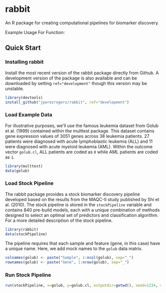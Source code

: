 # rabbit

An R package for creating computational pipelines for biomarker discovery.

Example Usage For Function:

## Quick Start

### Installing rabbit
Install the most recent version of the rabbit package directly from Github. A development version of the package is also available and can be downloaded by setting `ref="development"` though this version may be unstable.

```r
library(devtools)
install_github("jperezrogers/rabbit", ref="development")
```

### Load Example Data
For illustrative purposes, we'll use the famous leukemia dataset from Golub et al. (1999) contained within the multtest package. This dataset contains gene expression values of 3051 genes across 38 leukemia patients. 27 patients were diagnosed with acute lymphoblastic leukemia (ALL) and 11 were diagnosed with acute myeloid leukemia (AML). Within the outcome vector `golub.cl`, ALL patients are coded as `0` while AML patients are coded as `1`.

```r
library(multtest)
data(golub)
```

### Load Stock Pipeline
The  rabbit package provides a stock biomarker discovery pipeline developed based on the results from the MAQC-II study published by Shi et al. (2010). The stock pipeline is stored in the `stockPipeline` variable and contains 840 pre-build models, each with a unique combination of methods designed to select an optimal set of predictors and classification algorithm. For a more detailed description of the stock pipeline.

```r
library(rabbit)
data(stockPipeline)
```

The pipeline requires that each sample and feature (gene, in this case) have a unique name. Here, we add mock names to the `golub` data matrix.

```r
colnames(golub) <- paste("Sample", 1:ncol(golub), sep="_")
rownames(golub) <- paste("Gene", 1:nrow(golub), sep="_")
```

### Run Stock Pipeline
```r
run(stockPipeline, x=golub, y=golub.cl, outputdir=getwd(), seed=1234, verbose=TRUE, force=TRUE)
```
